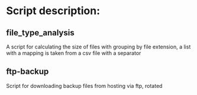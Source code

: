# Script description:
## file_type_analysis 
A script for calculating the size of files with grouping by file extension, a list with a mapping is taken from a csv file with a separator

## ftp-backup
Script for downloading backup files from hosting via ftp, rotated

